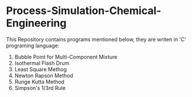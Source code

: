 # Process-Simulation-Chemical-Engineering

This Repository contains programs mentioned below, they are writen in 'C' programing language:
1. Bubble Point for Multi-Component Mixture
2. Isothermal Flash Drum
3. Least Square Methog
4. Newton Rapson Method
5. Runge Kutta Method
6. Simpson's 1/3rd Rule
